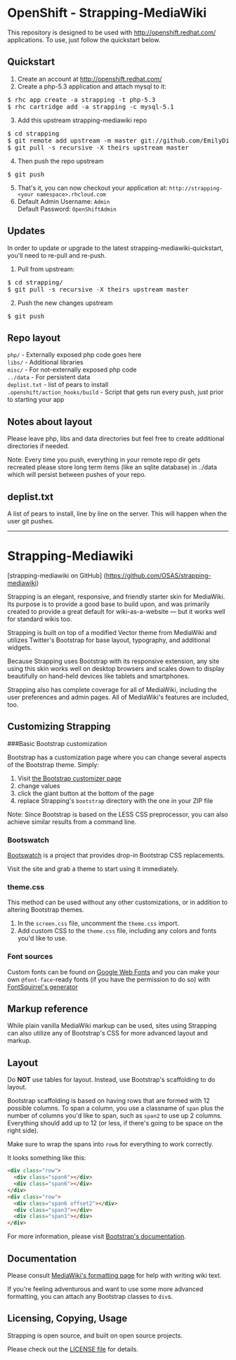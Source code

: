 OpenShift - Strapping-MediaWiki
===============================

This repository is designed to be used with http://openshift.redhat.com/
applications.  To use, just follow the quickstart below.


Quickstart
----------

1. Create an account at http://openshift.redhat.com/
2. Create a php-5.3 application and attach mysql to it:
<pre>
$ rhc app create -a strapping -t php-5.3
$ rhc cartridge add -a strapping -c mysql-5.1
</pre>
3. Add this upstream strapping-mediawiki repo
<pre>
$ cd strapping
$ git remote add upstream -m master git://github.com/EmilyDirsh/strapping-mediawiki-quickstart.git
$ git pull -s recursive -X theirs upstream master
</pre>
4. Then push the repo upstream
<pre>
$ git push
</pre>
5. That's it, you can now checkout your application at:
   `http://strapping-<your namespace>.rhcloud.com`
6. Default Admin Username: `Admin`  
   Default Password: `OpenShiftAdmin`

Updates
-------

In order to update or upgrade to the latest strapping-mediawiki-quickstart, you'll need to re-pull
and re-push.

1. Pull from upstream:
<pre>
$ cd strapping/
$ git pull -s recursive -X theirs upstream master
</pre>
2. Push the new changes upstream
<pre>
$ git push
</pre>

Repo layout
-----------

`php/` - Externally exposed php code goes here   
`libs/` - Additional libraries   
`misc/` - For not-externally exposed php code   
`../data` - For persistent data   
`deplist.txt` - list of pears to install   
`.openshift/action_hooks/build` - Script that gets run every push, just prior to starting your app   


Notes about layout
------------------

Please leave php, libs and data directories but feel free to create additional
directories if needed.

Note: Every time you push, everything in your remote repo dir gets recreated
please store long term items (like an sqlite database) in ../data which will
persist between pushes of your repo.


deplist.txt
-----------

A list of pears to install, line by line on the server.  This will happen when
the user git pushes.  


----------------------------------------------------------------------------------------------------------

Strapping-Mediawiki
===================

[strapping-mediawiki on GitHub] (https://github.com/OSAS/strapping-mediawiki)

Strapping is an elegant, responsive, and friendly starter skin for MediaWiki. Its purpose is to provide a good base to build upon, and was primarily created to provide a great default for wiki-as-a-website — but it works well for standard wikis too.

Strapping is built on top of a modified Vector theme from MediaWiki and utilizes Twitter's Bootstrap for base layout, typography, and additional widgets.

Because Strapping uses Bootstrap with its responsive extension, any site using this skin works well on desktop browsers and scales down to display beautifully on hand-held devices like tablets and smartphones.

Strapping also has complete coverage for all of MediaWiki, including the user preferences and admin pages. All of MediaWiki's features are included, too.

Customizing Strapping
---------------------

###Basic Bootstrap customization

Bootstrap has a customization page
where you can change several aspects of the Bootstrap theme.
Simply:

1. Visit [the Bootstrap customizer page](http://twitter.github.com/bootstrap/customize.html)
2. change values
3. click the giant button at the bottom of the page
4. replace Strapping's `bootstrap` directory with the one in your ZIP file

Note: Since Bootstrap is based on the LESS CSS preprocessor, you can also achieve similar results from a command line.

### Bootswatch

[Bootswatch](http://bootswatch.com/) is a project
that provides drop-in Bootstrap CSS replacements.

Visit the site and grab a theme to start using it immediately.


### theme.css

This method can be used without any other customizations,
or in addition to altering Bootstrap themes.

1. In the `screen.css` file, uncomment the `theme.css` import.
2. Add custom CSS to the `theme.css` file,
   including any colors and fonts you'd like to use.

### Font sources

Custom fonts can be found on [Google Web Fonts](http://google.com/webfonts)
and you can make your own `@font-face`-ready fonts
(if you have the permission to do so)
with [FontSquirrel's generator](http://fontsquirrel.com/fontface/generator)


Markup reference
----------------

While plain vanilla MediaWiki markup can be used,
sites using Strapping can also utilize any of Bootstrap's CSS
for more advanced layout and markup.

Layout
------

Do **NOT** use tables for layout.
Instead, use Bootstrap's scaffolding to do layout. 

Bootstrap scaffolding is based on having rows
that are formed with 12 possible columns.
To span a column, you use a classname of `span`
plus the number of columns you'd like to span,
such as `span2` to use up 2 columns.
Everything should add up to 12
(or less, if there's going to be space on the right side).

Make sure to wrap the spans into `row`s for everything to work correctly.

It looks something like this:

```html
<div class="row">
  <div class="span6"></div>
  <div class="span6"></div>
</div>
<div class="row">
  <div class="span6 offset2"></div>
  <div class="span3"></div>
  <div class="span1"></div>
</div>
```

For more information,
please visit [Bootstrap's documentation](http://twitter.github.com/bootstrap/scaffolding.html).

Documentation
-------------

Please consult [MediaWiki's formatting page](http://www.mediawiki.org/wiki/Help:Formatting)
for help with writing wiki text.

If you're feeling adventurous and want to use some more advanced formatting,
you can attach any Bootstrap classes to `div`s.


Licensing, Copying, Usage
-------------------------

Strapping is open source, and built on open source projects.

Please check out the [LICENSE file](https://github.com/OSAS/strapping-mediawiki/blob/master/LICENSE) for details.


